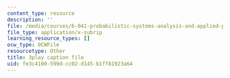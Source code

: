 ```yaml
---
content_type: resource
description: ''
file: /media/courses/6-041-probabilistic-systems-analysis-and-applied-probability-fall-2010/fe3c4100599dcc02d145b1ff81923a64_CadZXGNauY0.srt
file_type: application/x-subrip
learning_resource_types: []
ocw_type: OCWFile
resourcetype: Other
title: 3play caption file
uid: fe3c4100-599d-cc02-d145-b1ff81923a64
---
```

